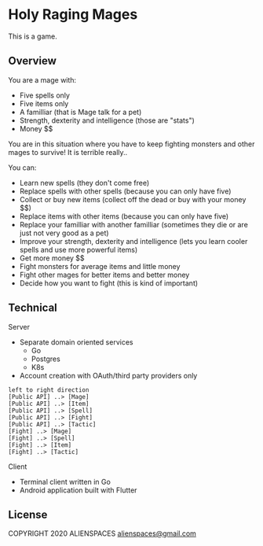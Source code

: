 # Holy Raging Mages

This is a game.

## Overview

You are a mage with:

* Five spells only
* Five items only
* A familliar (that is Mage talk for a pet)
* Strength, dexterity and intelligence (those are "stats")
* Money $$

You are in this situation where you have to keep fighting monsters and other mages to survive! It is terrible really..

You can:

* Learn new spells (they don't come free)
* Replace spells with other spells (because you can only have five)
* Collect or buy new items (collect off the dead or buy with your money $$)
* Replace items with other items (because you can only have five)
* Replace your familliar with another familliar (sometimes they die or are just not very good as a pet)
* Improve your strength, dexterity and intelligence (lets you learn cooler spells and use more powerful items)
* Get more money $$
* Fight monsters for average items and little money
* Fight other mages for better items and better money
* Decide how you want to fight (this is kind of important)

## Technical

Server

* Separate domain oriented services
  * Go
  * Postgres 
  * K8s
* Account creation with OAuth/third party providers only

```plantuml
left to right direction
[Public API] ..> [Mage]
[Public API] ..> [Item]
[Public API] ..> [Spell]
[Public API] ..> [Fight]
[Public API] ..> [Tactic]
[Fight] ..> [Mage]
[Fight] ..> [Spell]
[Fight] ..> [Item]
[Fight] ..> [Tactic]
```

Client

* Terminal client written in Go
* Android application built with Flutter

## License

COPYRIGHT 2020 ALIENSPACES alienspaces@gmail.com

